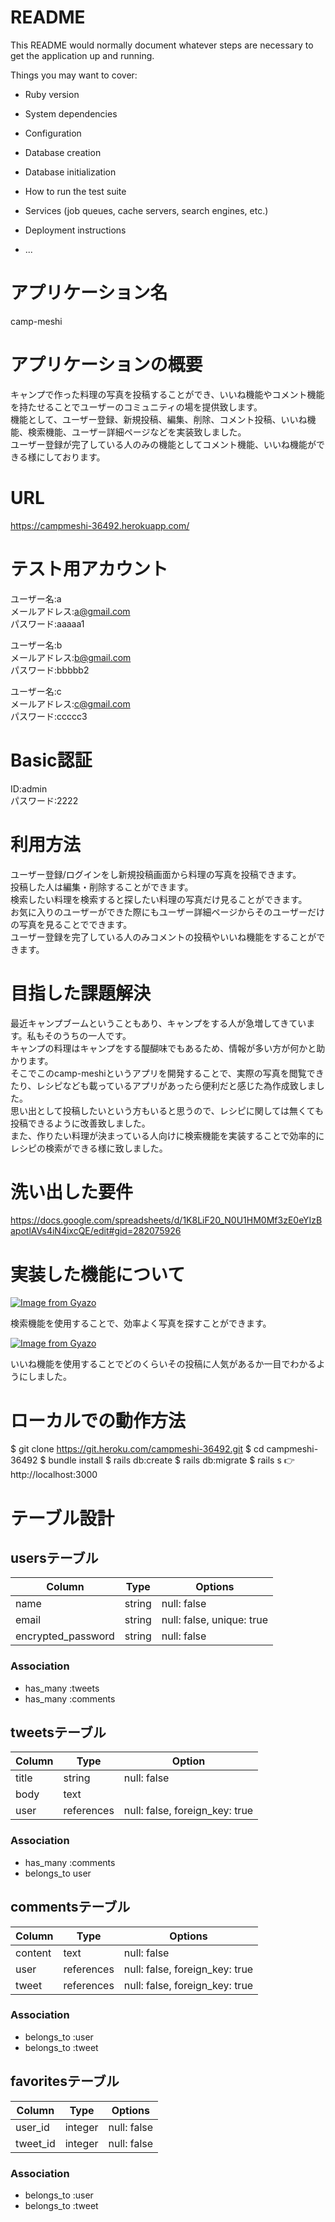 # README

This README would normally document whatever steps are necessary to get the
application up and running.

Things you may want to cover:

* Ruby version

* System dependencies

* Configuration

* Database creation

* Database initialization

* How to run the test suite

* Services (job queues, cache servers, search engines, etc.)

* Deployment instructions

* ...

# アプリケーション名

camp-meshi

# アプリケーションの概要

キャンプで作った料理の写真を投稿することができ、いいね機能やコメント機能を持たせることでユーザーのコミュニティの場を提供致します。<br>
機能として、ユーザー登録、新規投稿、編集、削除、コメント投稿、いいね機能、検索機能、ユーザー詳細ページなどを実装致しました。<br>
ユーザー登録が完了している人のみの機能としてコメント機能、いいね機能ができる様にしております。

# URL

https://campmeshi-36492.herokuapp.com/

# テスト用アカウント

ユーザー名:a<br>
メールアドレス:a@gmail.com<br>
パスワード:aaaaa1

ユーザー名:b<br>
メールアドレス:b@gmail.com<br>
パスワード:bbbbb2

ユーザー名:c<br>
メールアドレス:c@gmail.com<br>
パスワード:ccccc3

# Basic認証

ID:admin<br>
パスワード:2222

# 利用方法

ユーザー登録/ログインをし新規投稿画面から料理の写真を投稿できます。<br>
投稿した人は編集・削除することができます。<br>
検索したい料理を検索すると探したい料理の写真だけ見ることができます。<br>
お気に入りのユーザーができた際にもユーザー詳細ページからそのユーザーだけの写真を見ることでできます。<br>
ユーザー登録を完了している人のみコメントの投稿やいいね機能をすることができます。

# 目指した課題解決

最近キャンプブームということもあり、キャンプをする人が急増してきています。私もそのうちの一人です。<br>
キャンプの料理はキャンプをする醍醐味でもあるため、情報が多い方が何かと助かります。<br>
そこでこのcamp-meshiというアプリを開発することで、実際の写真を閲覧できたり、レシピなども載っているアプリがあったら便利だと感じた為作成致しました。<br>
思い出として投稿したいという方もいると思うので、レシピに関しては無くても投稿できるように改善致しました。<br>
また、作りたい料理が決まっている人向けに検索機能を実装することで効率的にレシピの検索ができる様に致しました。

# 洗い出した要件

https://docs.google.com/spreadsheets/d/1K8LiF20_N0U1HM0Mf3zE0eYIzBapotlAVs4iN4ixcQE/edit#gid=282075926

# 実装した機能について

[![Image from Gyazo](https://i.gyazo.com/74a02d33cb91ce82f17fce4100e77b86.png)](https://gyazo.com/74a02d33cb91ce82f17fce4100e77b86)

検索機能を使用することで、効率よく写真を探すことができます。

[![Image from Gyazo](https://i.gyazo.com/6b340cbb58d572522e487a4e5941c21f.jpg)](https://gyazo.com/6b340cbb58d572522e487a4e5941c21f)

いいね機能を使用することでどのくらいその投稿に人気があるか一目でわかるようにしました。

# ローカルでの動作方法

$ git clone https://git.heroku.com/campmeshi-36492.git
$ cd campmeshi-36492
$ bundle install
$ rails db:create
$ rails db:migrate
$ rails s
👉 http://localhost:3000

# テーブル設計

## usersテーブル

| Column             | Type   | Options                   |
| ------------------ | ------ | ------------------------- |
| name               | string | null: false               |
| email              | string | null: false, unique: true |
| encrypted_password | string | null: false               |

### Association

- has_many :tweets
- has_many :comments

## tweetsテーブル

| Column     | Type       | Option                         |
| ---------- | ---------- | ------------------------------ |
| title      | string     | null: false                    |
| body       | text       |                                |
| user       | references | null: false, foreign_key: true |

### Association

- has_many :comments
- belongs_to user

## commentsテーブル

| Column    | Type       | Options                        |
| --------- | ---------- | ------------------------------ |
| content   | text       | null: false                    |
| user      | references | null: false, foreign_key: true |
| tweet     | references | null: false, foreign_key: true |

### Association

- belongs_to :user
- belongs_to :tweet

## favoritesテーブル

| Column   | Type    | Options     |
| -------- | ------- | ----------- |
| user_id  | integer | null: false |
| tweet_id | integer | null: false |

### Association

- belongs_to :user
- belongs_to :tweet

